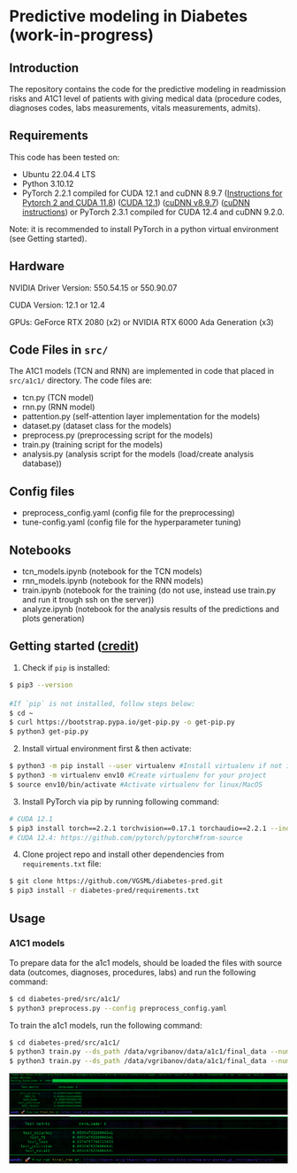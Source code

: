# Predictive modeling in Diabetes (work-in-progress)

## Introduction

The repository contains the code for the predictive modeling in readmission risks and A1C1 level of patients with giving medical data (procedure codes, diagnoses codes, labs measurements, vitals measurements, admits).


## Requirements

This code has been tested on:

- Ubuntu 22.04.4 LTS
- Python 3.10.12
- PyTorch 2.2.1 compiled for CUDA 12.1 and cuDNN 8.9.7 ([Instructions for Pytorch 2 and CUDA 11.8](https://gist.github.com/MihailCosmin/affa6b1b71b43787e9228c25fe15aeba#file-cuda_11-8_installation_on_ubuntu_22-04)) ([CUDA 12.1](https://developer.nvidia.com/cuda-12-1-0-download-archive?target_os=Linux&target_arch=x86_64&Distribution=Ubuntu&target_version=22.04&target_type=deb_network)) ([cuDNN v8.9.7](https://developer.nvidia.com/rdp/cudnn-archive)) ([cuDNN instructions](https://docs.nvidia.com/deeplearning/cudnn/archives/cudnn-897/install-guide/index.html)) or PyTorch 2.3.1 compiled for CUDA 12.4 and cuDNN 9.2.0. 

Note: it is recommended to install PyTorch in a python virtual environment (see Getting started).

## Hardware

NVIDIA Driver Version: 550.54.15 or 550.90.07

CUDA Version: 12.1 or 12.4

GPUs: GeForce RTX 2080 (x2) or NVIDIA RTX 6000 Ada Generation (x3)

## Code Files in `src/`

The A1C1 models (TCN and RNN) are implemented in code that placed in `src/a1c1/` directory. The code files are:

- tcn.py (TCN model)
- rnn.py (RNN model)
- pattention.py (self-attention layer implementation for the models)
- dataset.py (dataset class for the models)
- preprocess.py (preprocessing script for the models)
- train.py (training script for the models)
- analysis.py (analysis script for the models (load/create analysis database))

## Config files

- preprocess_config.yaml (config file for the preprocessing)
- tune-config.yaml (config file for the hyperparameter tuning)

## Notebooks

- tcn_models.ipynb (notebook for the TCN models)
- rnn_models.ipynb (notebook for the RNN models)
- train.ipynb (notebook for the training (do not use, instead use train.py and run it trough ssh on the server))
- analyze.ipynb (notebook for the analysis results of the predictions and plots generation)

## Getting started ([credit](https://gist.github.com/Ravi2712/47f070a6578153d3caee92bb67134963))

1. Check if `pip` is installed:

```bash
$ pip3 --version

#If `pip` is not installed, follow steps below:
$ cd ~
$ curl https://bootstrap.pypa.io/get-pip.py -o get-pip.py
$ python3 get-pip.py
```

2. Install virtual environment first & then activate:

```bash
$ python3 -m pip install --user virtualenv #Install virtualenv if not installed in your system
$ python3 -m virtualenv env10 #Create virtualenv for your project
$ source env10/bin/activate #Activate virtualenv for linux/MacOS
```

3. Install PyTorch via pip by running following command:

```bash
# CUDA 12.1
$ pip3 install torch==2.2.1 torchvision==0.17.1 torchaudio==2.2.1 --index-url https://download.pytorch.org/whl/cu121
# CUDA 12.4: https://github.com/pytorch/pytorch#from-source
```

4. Clone project repo and install other dependencies from `requirements.txt` file:

```bash
$ git clone https://github.com/VGSML/diabetes-pred.git
$ pip3 install -r diabetes-pred/requirements.txt
```

## Usage

### A1C1 models

To prepare data for the a1c1 models, should be loaded the files with source data (outcomes, diagnoses, procedures, labs) and run the following command:

```bash
$ cd diabetes-pred/src/a1c1/
$ python3 preprocess.py --config preprocess_config.yaml
```

To train the a1c1 models, run the following command:

```bash
$ cd diabetes-pred/src/a1c1/
$ python3 train.py --ds_path /data/vgribanov/data/a1c1/final_data --num_epochs=25 --batch_size=32 --lr=0.0001 --tcn_layers=16,32,64 --save /data/vgribanov/a1c1/models/final/tcn.model --run_name=final_tcn
$ python3 train.py --ds_path /data/vgribanov/data/a1c1/final_data --num_epochs=25 --batch_size=32 --lr=0.0001 --model_type=RNN --rnn_layers=3 --rnn_hidden_dim=64  --save /data/vgribanov/a1c1/models/final/rnn.model --run_name=final_rnn
```

![A1C1 TCN Models Results](./a1c1_tcn_final.png)
![A1C1 RNN Models Results](./a1c1_rnn_final.png)